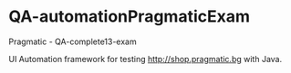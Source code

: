 # QA-automationPragmaticExam

Pragmatic - QA-complete13-exam

UI Automation framework for testing http://shop.pragmatic.bg with Java.
